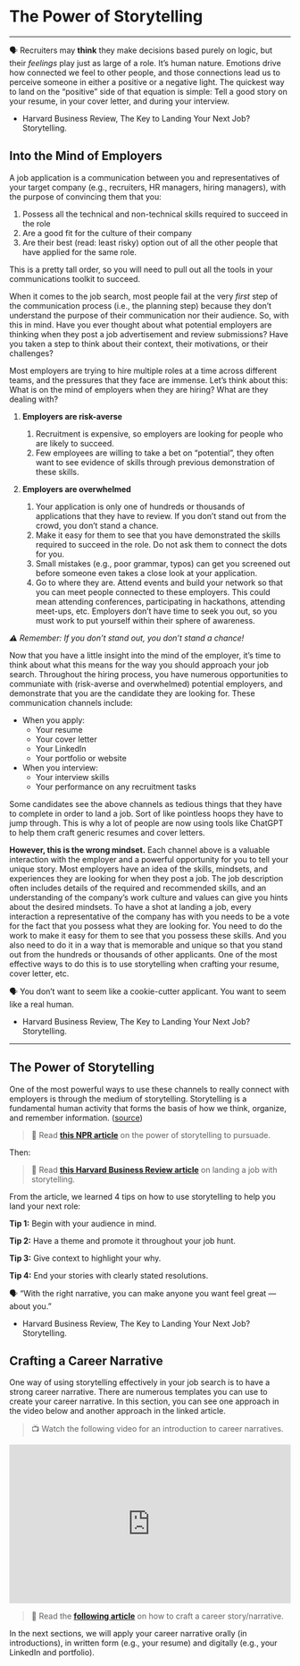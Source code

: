 # The Power of Storytelling
---

<aside> 
    
🗣 Recruiters may **think** they make decisions based purely on logic, but their *feelings* play just as large of a role. It’s human nature. Emotions drive how connected we feel to other people, and those connections lead us to perceive someone in either a positive or a negative light. The quickest way to land on the “positive” side of that equation is simple: Tell a good story on your resume, in your cover letter, and during your interview.

- Harvard Business Review, The Key to Landing Your Next Job? Storytelling.
</aside>

## Into the Mind of Employers

A job application is  a communication between you and representatives of your target company (e.g., recruiters, HR managers, hiring managers), with the purpose of convincing them that you:
1. Possess all the technical and non-technical skills required to succeed in the role
2. Are a good fit for the culture of their company
3. Are their best (read: least risky) option out of all the other people that have applied for the same role.

This is a pretty tall order, so you will need to pull out all the tools in your communications toolkit to succeed. 

When it comes to the job search, most people fail at the very _first_ step of the communication process (i.e., the planning step) because they don’t understand the purpose of their communication nor their audience. So, with this in mind. Have you ever thought about what potential employers are thinking when they post a job advertisement and review submissions? Have you taken a step to think about their context, their motivations, or their challenges? 

Most employers are trying to hire multiple roles at a time across different teams, and the pressures that they face are immense. Let’s think about this: What is on the mind of employers when they are hiring? What are they dealing with?

1. **Employers are risk-averse**
    1. Recruitment is expensive, so employers are looking for people who are likely to succeed. 
    2. Few employees are willing to take a bet on “potential”, they often want to see evidence of skills through previous demonstration of these skills. 

2. **Employers are overwhelmed**
    1. Your application is only one of hundreds or thousands of applications that they have to review. If you don’t stand out from the crowd, you don’t stand a chance. 
    2. Make it easy for them to see that you have demonstrated the skills required to succeed in the role. Do not ask them to connect the dots for you.
    3. Small mistakes (e.g., poor grammar, typos) can get you screened out before someone even takes a close look at your application.  
    4. Go to where they are. Attend events and build your network so that you can meet people connected to these employers. This could mean attending conferences, participating in hackathons, attending meet-ups, etc. Employers don’t have time to seek you out, so you must work to put yourself within their sphere of awareness. 
    
<aside>
    
*⚠️ Remember: If you don’t stand out, you don’t stand a chance!*    

</aside>
    
Now that you have a little insight into the mind of the employer, it’s time to think about what this means for the way you should approach your job search. Throughout the hiring process, you have numerous opportunities to communiate with (risk-averse and overwhelmed) potential employers, and demonstrate that you are the candidate they are looking for. These communication channels include:

- When you apply:
    - Your resume
    - Your cover letter
    - Your LinkedIn 
    - Your portfolio or website
- When you interview:
    - Your interview skills
    - Your performance on any recruitment tasks

Some candidates see the above channels as tedious things that they have to complete in order to land a job. Sort of like pointless hoops they have to jump through. This is why a lot of people are now using tools like ChatGPT to help them craft generic resumes and cover letters. 

**However, this is the wrong mindset.** Each channel above is a valuable interaction with the employer and a powerful opportunity for you to tell your unique story. Most employers have an idea of the skills, mindsets, and experiences they are looking for when they post a job. The job description often includes details of the required and recommended skills, and an understanding of the company’s work culture and values can give you hints about the desired mindsets. To have a shot at landing a job, every interaction a representative of the company has with you needs to be a vote for the fact that you possess what they are looking for. You need to do the work to make it easy for them to see that you possess these skills. And you also need to do it in a way that is memorable and unique so that you stand out from the hundreds or thousands of other applicants. One of the most effective ways to do this is to use storytelling when crafting your resume, cover letter, etc.  

<aside>
  
🗣 You don’t want to seem like a cookie-cutter applicant. You want to seem like a real human.
- Harvard Business Review, The Key to Landing Your Next Job? Storytelling.

</aside>

---

## The Power of Storytelling

One of the most powerful ways to use these channels to really connect with employers is through the medium of storytelling. Storytelling is a fundamental human activity that forms the basis of how we think, organize, and remember information. ([source](https://www.youtube.com/watch?v=i9xgh5nuq0g))

> 📖 Read [**this NPR article**](https://www.npr.org/sections/health-shots/2020/04/11/815573198/how-stories-connect-and-persuade-us-unleashing-the-brain-power-of-narrative) on the power of storytelling to pursuade.


Then:

> 📖 Read **[this Harvard Business Review article](https://hbr.org/2021/05/the-key-to-landing-your-next-job-storytelling)** on landing a job with storytelling. 

From the article, we learned 4 tips on how to use storytelling to help you land your next role:

**Tip 1:** Begin with your audience in mind.

**Tip 2:** Have a theme and promote it throughout your job hunt.

**Tip 3:** Give context to highlight your why.

**Tip 4:** End your stories with clearly stated resolutions.


<aside>
    
🗣 “With the right narrative, you can make anyone you want feel great — about you.”
- Harvard Business Review, The Key to Landing Your Next Job? Storytelling.

</aside>

## Crafting a Career Narrative

One way of using storytelling effectively in your job search is to have a strong career narrative. There are numerous templates you can use to create your career narrative. In this section, you can see one approach in the video below and another approach in the linked article. 

> 📺 Watch the following video for an introduction to career narratives.

<div style="position: relative; padding-bottom: 56.25%; height: 0;"><iframe src="https://www.youtube.com/embed/tMilB-gZQCc?si=-zCvC2OJ_Zr5DaLW" title="YouTube video player" frameborder="0" allow="accelerometer; autoplay; clipboard-write; encrypted-media; gyroscope; picture-in-picture" allowfullscreen style="position: absolute; top: 0; left: 0; width: 100%; height: 100%;"></iframe></div>

> 📖 Read the [**following article**](https://uk.indeed.com/career-advice/finding-a-job/career-story) on how to craft a career story/narrative.

In the next sections, we will apply your career narrative orally (in introductions), in written form (e.g., your resume) and digitally (e.g., your LinkedIn and portfolio). 
